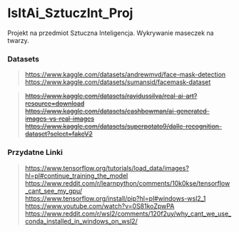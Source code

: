 # IsItAi_SztuczInt_Proj
Projekt na przedmiot Sztuczna Inteligencja. Wykrywanie maseczek na twarzy.


### Datasets 

> https://www.kaggle.com/datasets/andrewmvd/face-mask-detection <br>
> https://www.kaggle.com/datasets/sumansid/facemask-dataset <br>

> ~~https://www.kaggle.com/datasets/ravidussilva/real-ai-art?resource=download~~ <br>
> ~~https://www.kaggle.com/datasets/cashbowman/ai-generated-images-vs-real-images~~ <br>
> ~~https://www.kaggle.com/datasets/superpotato9/dalle-recognition-dataset?select=fakeV2~~ <br>



### Przydatne Linki
> https://www.tensorflow.org/tutorials/load_data/images?hl=pl#continue_training_the_model <br>
> https://www.reddit.com/r/learnpython/comments/10k0kse/tensorflow_cant_see_my_gpu/ <br>
> https://www.tensorflow.org/install/pip?hl=pl#windows-wsl2_1 <br>
> https://www.youtube.com/watch?v=0S81koZpwPA <br>
> https://www.reddit.com/r/wsl2/comments/120f2uy/why_cant_we_use_conda_installed_in_windows_on_wsl2/ <br>
